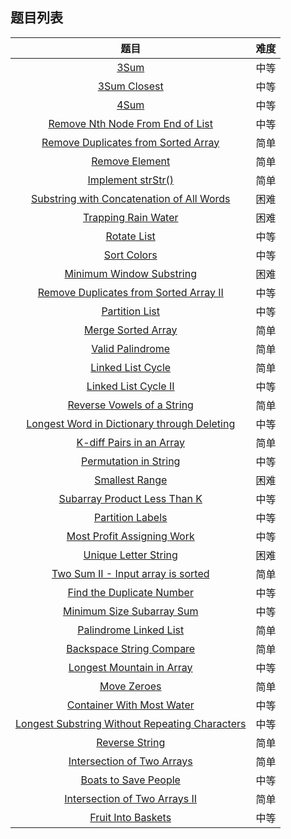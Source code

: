 ## 题目列表  
| 题目 | 难度 |  
|:---:|:---:|  
| [3Sum](3sum/question.md) | 中等 |   
| [3Sum Closest](3sum-closest/question.md) | 中等 |   
| [4Sum](4sum/question.md) | 中等 |   
| [Remove Nth Node From End of List](remove-nth-node-from-end-of-list/question.md) | 中等 |   
| [Remove Duplicates from Sorted Array](remove-duplicates-from-sorted-array/question.md) | 简单 |   
| [Remove Element](remove-element/question.md) | 简单 |   
| [Implement strStr()](implement-strstr/question.md) | 简单 |   
| [Substring with Concatenation of All Words](substring-with-concatenation-of-all-words/question.md) | 困难 |   
| [Trapping Rain Water](trapping-rain-water/question.md) | 困难 |   
| [Rotate List](rotate-list/question.md) | 中等 |   
| [Sort Colors](sort-colors/question.md) | 中等 |   
| [Minimum Window Substring](minimum-window-substring/question.md) | 困难 |   
| [Remove Duplicates from Sorted Array II](remove-duplicates-from-sorted-array-ii/question.md) | 中等 |   
| [Partition List](partition-list/question.md) | 中等 |   
| [Merge Sorted Array](merge-sorted-array/question.md) | 简单 |   
| [Valid Palindrome](valid-palindrome/question.md) | 简单 |   
| [Linked List Cycle](linked-list-cycle/question.md) | 简单 |   
| [Linked List Cycle II](linked-list-cycle-ii/question.md) | 中等 |   
| [Reverse Vowels of a String](reverse-vowels-of-a-string/question.md) | 简单 |   
| [Longest Word in Dictionary through Deleting](longest-word-in-dictionary-through-deleting/question.md) | 中等 |   
| [K-diff Pairs in an Array](k-diff-pairs-in-an-array/question.md) | 简单 |   
| [Permutation in String](permutation-in-string/question.md) | 中等 |   
| [Smallest Range](smallest-range/question.md) | 困难 |   
| [Subarray Product Less Than K](subarray-product-less-than-k/question.md) | 中等 |   
| [Partition Labels](partition-labels/question.md) | 中等 |   
| [Most Profit Assigning Work](most-profit-assigning-work/question.md) | 中等 |   
| [Unique Letter String](unique-letter-string/question.md) | 困难 |   
| [Two Sum II - Input array is sorted](two-sum-ii-input-array-is-sorted/question.md) | 简单 |   
| [Find the Duplicate Number](find-the-duplicate-number/question.md) | 中等 |   
| [Minimum Size Subarray Sum](minimum-size-subarray-sum/question.md) | 中等 |   
| [Palindrome Linked List](palindrome-linked-list/question.md) | 简单 |   
| [Backspace String Compare](backspace-string-compare/question.md) | 简单 |   
| [Longest Mountain in Array](longest-mountain-in-array/question.md) | 中等 |   
| [Move Zeroes](move-zeroes/question.md) | 简单 |   
| [Container With Most Water](container-with-most-water/question.md) | 中等 |   
| [Longest Substring Without Repeating Characters](longest-substring-without-repeating-characters/question.md) | 中等 |   
| [Reverse String](reverse-string/question.md) | 简单 |   
| [Intersection of Two Arrays](intersection-of-two-arrays/question.md) | 简单 |   
| [Boats to Save People](boats-to-save-people/question.md) | 中等 |   
| [Intersection of Two Arrays II](intersection-of-two-arrays-ii/question.md) | 简单 |   
| [Fruit Into Baskets](fruit-into-baskets/question.md) | 中等 |   
